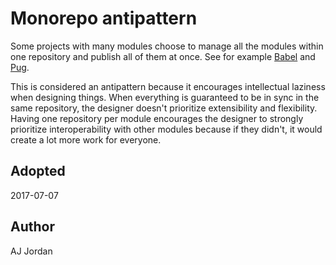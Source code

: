 # Monorepo antipattern

Some projects with many modules choose to manage all the modules
within one repository and publish all of them at once. See for
example [Babel][] and [Pug][].

This is considered an antipattern because it encourages intellectual
laziness when designing things. When everything is guaranteed to be in
sync in the same repository, the designer doesn't prioritize
extensibility and flexibility. Having one repository per module
encourages the designer to strongly prioritize interoperability with
other modules because if they didn't, it would create a lot more work
for everyone.

## Adopted

2017-07-07

## Author

AJ Jordan

 [Babel]: https://github.com/babel/babel
 [Pug]: https://github.com/pugjs/pug
